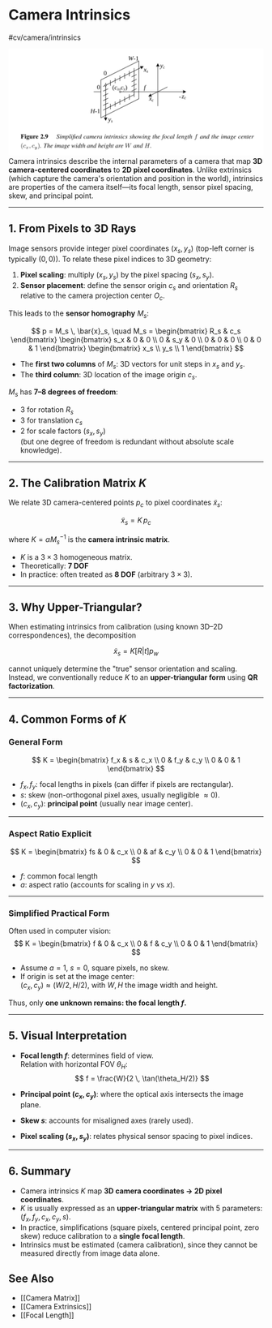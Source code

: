 # Camera Intrinsics
 #cv/camera/intrinsics

![Camera Intrinsics](./attachments/camera-intrinsics.png)
Camera intrinsics describe the internal parameters of a camera that map **3D camera-centered coordinates** to **2D pixel coordinates**. 
Unlike extrinsics (which capture the camera's orientation and position in the world), intrinsics are properties of the camera itself—its focal length, sensor pixel spacing, skew, and principal point.

---
## 1. From Pixels to 3D Rays

Image sensors provide integer pixel coordinates $(x_s, y_s)$ (top-left corner is typically $(0,0)$). To relate these pixel indices to 3D geometry:

1. **Pixel scaling**: multiply $(x_s, y_s)$ by the pixel spacing $(s_x, s_y)$.
2. **Sensor placement**: define the sensor origin $c_s$ and orientation $R_s$ relative to the camera projection center $O_c$.

This leads to the **sensor homography** $M_s$:

$$
p = M_s \, \bar{x}_s, \quad
M_s =
\begin{bmatrix}
R_s & c_s
\end{bmatrix}
\begin{bmatrix}
s_x & 0 & 0 \\
0 & s_y & 0 \\
0 & 0 & 0 \\
0 & 0 & 1
\end{bmatrix}
\begin{bmatrix}
x_s \\ y_s \\ 1
\end{bmatrix}
$$

- The **first two columns** of $M_s$: 3D vectors for unit steps in $x_s$ and $y_s$.
- The **third column**: 3D location of the image origin $c_s$.

$M_s$ has **7–8 degrees of freedom**:
- $3$ for rotation $R_s$
- $3$ for translation $c_s$
- $2$ for scale factors $(s_x, s_y)$  
(but one degree of freedom is redundant without absolute scale knowledge).

---

## 2. The Calibration Matrix $K$

We relate 3D camera-centered points $p_c$ to pixel coordinates $\tilde{x}_s$:

$$
\tilde{x}_s = K \, p_c
$$

where $K = \alpha M_s^{-1}$ is the **camera intrinsic matrix**.

- $K$ is a $3 \times 3$ homogeneous matrix.
- Theoretically: **7 DOF**  
- In practice: often treated as **8 DOF** (arbitrary $3\times 3$).

---

## 3. Why Upper-Triangular?

When estimating intrinsics from calibration (using known 3D–2D correspondences), the decomposition

$$
\tilde{x}_s = K [R|t] p_w
$$

cannot uniquely determine the "true" sensor orientation and scaling.  
Instead, we conventionally reduce $K$ to an **upper-triangular form** using **QR factorization**.

---

## 4. Common Forms of $K$

### General Form
$$
K =
\begin{bmatrix}
f_x & s & c_x \\
0 & f_y & c_y \\
0 & 0 & 1
\end{bmatrix}
$$

- $f_x, f_y$: focal lengths in pixels (can differ if pixels are rectangular).  
- $s$: skew (non-orthogonal pixel axes, usually negligible $\approx 0$).  
- $(c_x, c_y)$: **principal point** (usually near image center).

---

### Aspect Ratio Explicit
$$
K =
\begin{bmatrix}
fs & 0 & c_x \\
0 & af & c_y \\
0 & 0 & 1
\end{bmatrix}
$$

- $f$: common focal length  
- $a$: aspect ratio (accounts for scaling in $y$ vs $x$).

---

### Simplified Practical Form
Often used in computer vision:
$$
K =
\begin{bmatrix}
f & 0 & c_x \\
0 & f & c_y \\
0 & 0 & 1
\end{bmatrix}
$$

- Assume $a=1$, $s=0$, square pixels, no skew.  
- If origin is set at the image center:  
  $(c_x, c_y) \approx (W/2, H/2)$, with $W,H$ the image width and height.

Thus, only **one unknown remains: the focal length $f$.**

---

## 5. Visual Interpretation

- **Focal length $f$**: determines field of view.  
  Relation with horizontal FOV $\theta_H$:
  $$
  f = \frac{W}{2 \, \tan(\theta_H/2)}
  $$

- **Principal point $(c_x, c_y)$**: where the optical axis intersects the image plane.  
- **Skew $s$**: accounts for misaligned axes (rarely used).  
- **Pixel scaling $(s_x, s_y)$**: relates physical sensor spacing to pixel indices.

---

## 6. Summary

- Camera intrinsics $K$ map **3D camera coordinates → 2D pixel coordinates**.  
- $K$ is usually expressed as an **upper-triangular matrix** with 5 parameters:  
  $(f_x, f_y, c_x, c_y, s)$.  
- In practice, simplifications (square pixels, centered principal point, zero skew) reduce calibration to a **single focal length**.  
- Intrinsics must be estimated (camera calibration), since they cannot be measured directly from image data alone.

## See Also
- [[Camera Matrix]]
- [[Camera Extrinsics]]
- [[Focal Length]]